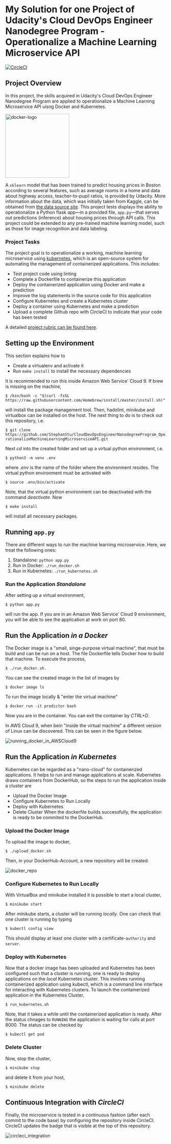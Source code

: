 # My Solution for one Project of Udacity's Cloud DevOps Engineer Nanodegree Program - Operationalize a Machine Learning Microservice API

[![CircleCI](https://circleci.com/gh/StephanStu/CloudDevOpsEngineerNanodegreeProgram_OperationalizeMachineLearningMicroserviceAPI/tree/circleci-project-setup.svg?style=svg)](https://circleci.com/gh/StephanStu/CloudDevOpsEngineerNanodegreeProgram_OperationalizeMachineLearningMicroserviceAPI/tree/circleci-project-setup)

## Project Overview

In this project, the skills acquired in Udacity's Cloud DevOps Engineer Nanodegree Program are applied to operationalize a Machine Learning Microservice API uisng Docker and Kubernetes.

<img src="data/docker-logo.png" alt="docker-logo" width="200"/>

A `sklearn` model that has been trained to predict housing prices in Boston according to several features, such as average rooms in a home and data about highway access, teacher-to-pupil ratios, is provided by Udacity. More information about the data, which was initially taken from Kaggle, can be obtained from [the data source site](https://www.kaggle.com/c/boston-housing). This project tests displays the ability to operationalize a Python flask app—in a provided file, `app.py`—that serves out predictions (inference) about housing prices through API calls. This project could be extended to any pre-trained machine learning model, such as those for image recognition and data labeling.

### Project Tasks

The project goal is to operationalize a working, machine learning microservice using [kubernetes](https://kubernetes.io/), which is an open-source system for automating the management of containerized applications. This includes:
* Test project code using linting
* Complete a Dockerfile to containerize this application
* Deploy the containerized application using Docker and make a prediction
* Improve the log statements in the source code for this application
* Configure Kubernetes and create a Kubernetes cluster
* Deploy a container using Kubernetes and make a prediction
* Upload a complete Github repo with CircleCI to indicate that your code has been tested

A detailed [project rubric can be found here](https://review.udacity.com/#!/rubrics/2576/view).

## Setting up the Environment
This section explains how to
* Create a virtualenv and activate it
* Run `make install` to install the necessary dependencies

It is recommended to run this inside Amazon Web Service' Cloud 9.
If brew is missing on the machine,

`$ /bin/bash -c "$(curl -fsSL https://raw.githubusercontent.com/Homebrew/install/master/install.sh)"`

will install the package management tool. Then, hadolint, minikube and virtualbox can be installed on the host.
The next thing to do is to check out this repository, i.e.

`$ git clone https://github.com/StephanStu/CloudDevOpsEngineerNanodegreeProgram_OperationalizeMachineLearningMicroserviceAPI.git`

Next _cd_ into the created folder and set up a virtual python environment, i.e.

`$ python3 -m venv .env`

where _.env_ is the name of the folder where the environment resides. The virtual python environment must
be activated with

`$ source .env/bin/activate`

Note, that the virtual python environment can be deactivated with the command _deactivate_.
Now

`$ make install`

will install all necessary packages.

## Running `app.py`
There are different ways to run the machine learning microservice. Here, we treat the following ones:
1. Standalone:  `python app.py`
2. Run in Docker:  `./run_docker.sh`
3. Run in Kubernetes:  `./run_kubernetes.sh`

### Run the Application _Standalone_
After setting up a virtual environment,

`$ python app.py`

will run the app. If you are in an Amazon Web Service' Cloud 9 environment, you will be able to see the application at work on port 80.

## Run the Application _in a Docker_
The Docker image is a "small, singe-purpose virtual machine", that must be build and can be run on a host.
The file Dockerfile tells Docker how to build that machine. To execute the process,

`$ ./run_docker.sh.`

You can see the created image in the list of images by

`$ docker image ls`

To run the image locally & "enter the virtual machine"

`$ docker run -it predictor bash`

Now you are in the container. You can exit the container by _CTRL+D_.

In AWS Cloud 9, when bein "inside the virtual machine" a different version of Linux can be discovered. This can be seen in the figure below.

![running_docker_in_AWSCloud9](data/running_docker_in_AWSCloud9.png)

## Run the Application _in Kubernetes_
Kubernetes can be regarded as a "nano-cloud" for containerized applications. It helps to run and manage applications at scale.
Kubernetes draws containers from DockerHub, so the steps to run the application inside a cluster are
* Upload the Docker Image
* Configure Kubernetes to Run Locally
* Deploy with Kubernetes
* Delete Cluster
When the dockerfile builds successfully, the application is ready to be commited to the DockerHub.
### Upload the Docker Image
To upload the image to docker,

`$ ./upload_docker.sh`

Then, in your DockerHub-Account, a new repository will be created.

![docker_repo](data/docker_repo.png)

### Configure Kubernetes to Run Locally
With VirtualBox and minikube installed it is possible to start a local cluster,

`$ minikube start`

After minikube starts, a cluster will be running _locally_. One can check that one cluster is running by typing

`$ kubectl config view`

 This should display at least one cluster with a certificate-`authority` and `server`.

### Deploy with Kubernetes
Now that a docker image has been uploaded and Kubernetes has been configured such that a cluster is running, one is ready to deploy applications on the _local_ Kubernetes cluster. This involves running containerized application using kubectl, which is a command line interface for interacting with Kubernetes clusters. To launch the containerized application in the Kubernetes Cluster,

`$ run_kubernetes.sh`

Note, that it takes a while until the containerized application is ready. After the status chnages to `RUNNING` the application is waiting for calls at port 8000. The status can be checked by

`$ kubectl get pod`

### Delete Cluster
Now, stop the cluster,

`$ minikube stop`

and delete it from your host,

`$ minikube delete`

## Continuous Integration with _CircleCI_
Finally, the microservice is tested in a continuous fashion (after each commit to the code base) by configuring the repository inside CircleCI. CircleCI updates the badge that is visible at the top of this repository.

![circleci_integration](data/circleci_integration.png)
